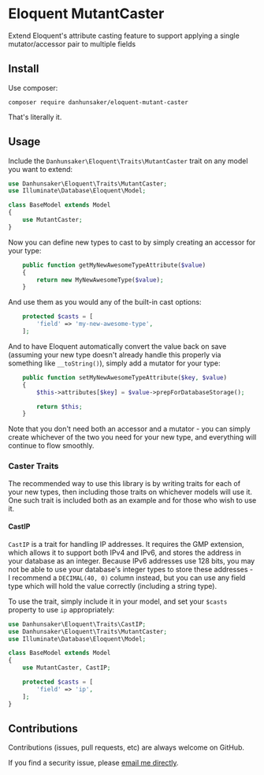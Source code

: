 Eloquent MutantCaster
=====================
Extend Eloquent's attribute casting feature to support applying a single
mutator/accessor pair to multiple fields

Install
-------
Use composer:

```
composer require danhunsaker/eloquent-mutant-caster
```

That's literally it.

Usage
-----
Include the `Danhunsaker\Eloquent\Traits\MutantCaster` trait on any model you want to
extend:

```php
use Danhunsaker\Eloquent\Traits\MutantCaster;
use Illuminate\Database\Eloquent\Model;

class BaseModel extends Model
{
    use MutantCaster;
}
```

Now you can define new types to cast to by simply creating an accessor for your
type:

```php
    public function getMyNewAwesomeTypeAttribute($value)
    {
        return new MyNewAwesomeType($value);
    }
```

And use them as you would any of the built-in cast options:

```php
    protected $casts = [
        'field' => 'my-new-awesome-type',
    ];
```

And to have Eloquent automatically convert the value back on save (assuming your
new type doesn't already handle this properly via something like
`__toString()`), simply add a mutator for your type:

```php
    public function setMyNewAwesomeTypeAttribute($key, $value)
    {
        $this->attributes[$key] = $value->prepForDatabaseStorage();

        return $this;
    }
```

Note that you don't need both an accessor and a mutator - you can simply create
whichever of the two you need for your new type, and everything will continue to
flow smoothly.

### Caster Traits

The recommended way to use this library is by writing traits for each of your
new types, then including those traits on whichever models will use it.  One
such trait is included both as an example and for those who wish to use it.

#### CastIP

`CastIP` is a trait for handling IP addresses.  It requires the GMP extension,
which allows it to support both IPv4 and IPv6, and stores the address in your
database as an integer.  Because IPv6 addresses use 128 bits, you may not be
able to use your database's integer types to store these addresses - I recommend
a `DECIMAL(40, 0)` column instead, but you can use any field type which will
hold the value correctly (including a string type).

To use the trait, simply include it in your model, and set your `$casts`
property to use `ip` appropriately:

```php
use Danhunsaker\Eloquent\Traits\CastIP;
use Danhunsaker\Eloquent\Traits\MutantCaster;
use Illuminate\Database\Eloquent\Model;

class BaseModel extends Model
{
    use MutantCaster, CastIP;

    protected $casts = [
        'field' => 'ip',
    ];
}
```

Contributions
-------------
Contributions (issues, pull requests, etc) are always welcome on GitHub.

If you find a security issue, please [email me
directly](mailto:dan.hunsaker+mucast@gmail.com).
